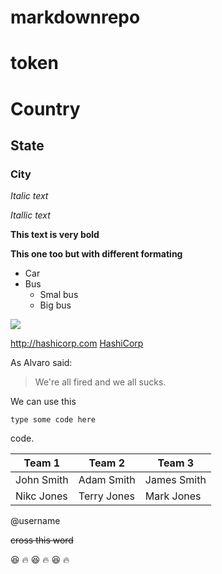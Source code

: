 # markdownrepo

# token


# Country
## State
### City


*Italic text*

_Itallic text_

**This text is very bold**

__This one too but with different formating__

* Car
* Bus
  * Smal bus
  * Big bus
  
![](https://res.cloudinary.com/sagacity/image/upload/c_crop,h_2832,w_4256,x_0,y_0/c_limit,f_auto,fl_lossy,q_80,w_1080/shutterstock_147330278_axratp.jpg)


http://hashicorp.com
[HashiCorp](http://hashicorp.com)

As Alvaro said:

> We're all fired
> and we all sucks.

We can use this

`type some code here` 

code.


Team 1 | Team 2 | Team 3
-------|--------|-------
John Smith|Adam Smith|James Smith
Nikc Jones|Terry Jones|Mark Jones

@username

~~cross this word~~

:laughing: :fire: :laughing: :fire: :laughing: :fire:
